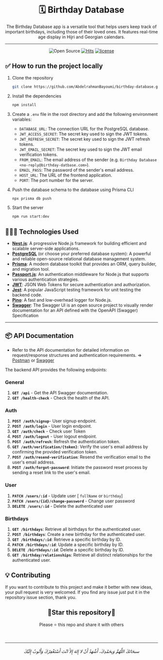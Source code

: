<h1 align=center>🗓️ Birthday Database</h1>

<p align=center>
The Birthday Database app is a versatile tool that helps users keep track of important birthdays, including those of their loved ones. It features real-time age display in Hijri and Georgian calendars.  
</p>

---


<div align=center>
       

![Open Source](https://img.shields.io/badge/Open%20Source-%E2%9D%A4-red?style=flat) [![Hits](https://hits.seeyoufarm.com/api/count/incr/badge.svg?url=https%3A%2F%2Fgithub.com%2FAbdelrahmanBayoumi%2Fbirthday-database&count_bg=%2379C83D&title_bg=%23555555&icon=&icon_color=%23E7E7E7&title=Visitors+%5Btoday%2Fall+time%5D&edge_flat=false)](https://hits.seeyoufarm.com) [![license](https://img.shields.io/github/license/AbdelrahmanBayoumi/birthday-database)](https://github.com/AbdelrahmanBayoumi/birthday-database/blob/main/LICENSE)


</div>

## ✅ How to run the project locally
1. Clone the repository

    ```bash
    git clone https://github.com/AbdelrahmanBayoumi/birthday-database.git
    ```

2. Install the dependencies
    
    ```bash
    npm install
    ```
3. Create a `.env` file in the root directory and add the following environment variables:
    - `DATABASE_URL`: The connection URL for the PostgreSQL database.
    - `JWT_ACCESS_SECRET`: The secret key used to sign the JWT tokens.
    - `JWT_REFRESH_SECRET`: The secret key used to sign the JWT refresh tokens.
    - `JWT_EMAIL_SECRET`: The secret key used to sign the JWT email verification tokens.
    - `FROM_EMAIL`: The email address of the sender (e.g. `Birthday Database <no-reply@birthday-datbase.com>`).
    - `EMAIL_PASS`: The password of the sender's email address.
    - `HOST_URL`: The URL of the frontend application.
    - `PORT`: The port number for the server.
5. Push the database schema to the database using Prisma CLI
    ```bash
    npx prisma db push
    ```
6. Start the server
    ```bash
    npm run start:dev
    ```




## 👨🏻‍💻 Technologies Used

- **[Nest.js](https://nestjs.com/)**: A progressive Node.js framework for building efficient and scalable server-side applications.
- **[PostgreSQL](https://www.postgresql.org/)** (or choose your preferred database system): A powerful and reliable open-source relational database management system.
- **[Prisma](https://www.prisma.io/)**: A modern database toolkit that provides an ORM, query builder, and migration tool.
- **[Passport.js](http://www.passportjs.org/)**: An authentication middleware for Node.js that supports various authentication strategies.
- **[JWT](https://jwt.io/)**: JSON Web Tokens for secure authentication and authorization.
- **[Jest](https://jestjs.io/)**: A popular JavaScript testing framework for unit testing the backend code.
- **[Pino](https://github.com/pinojs/pino)**: A fast and low-overhead logger for Node.js.
- **[Swagger](https://docs.nestjs.com/openapi/introduction)**: The Swagger UI is an open source project to visually render documentation for 
an API defined with the OpenAPI (Swagger) Specification


---

## 📦 API Documentation

- Refer to the API documentation for detailed information on request/response structures and authentication requirements. ⇒ [Postman](https://documenter.getpostman.com/view/19740088/2s93z5A5NX) or [Swagger](https://birthday-database.azurewebsites.net/api)

The backend API provides the following endpoints:

### General
1. **`GET /api`** - Get the API Swagger documentation.
2. **`GET /health-check`** - Check the health of the API.

### Auth

1. **`POST /auth/signup`**- User signup endpoint.
2. **`POST /auth/login`** - User login endpoint.
3. **`GET /auth/check`** - Check user Token
4. **`POST /auth/logout`** - User logout endpoint.
5. **`POST /auth/refresh`**: Refresh the authentication token.
6. **`GET /auth/verification/{token}`**: Verify the user's email address by confirming the provided verification token.
7. **`POST /auth/resend-verification`**: Resend the verification email to the user's email address.
8. **`POST /auth/forgot-password`**: Initiate the password reset process by sending a reset link to the user's email.

### User

1. **`PATCH /users/:id`** - Update user [ `fullName` or `birthday`]
2. **`PATCH /users/{id}/change-password`** - Change user password
2. **`DELETE /users/:id`** - Delete the authenticated user

### Birthdays

1. **`GET /birthdays`**: Retrieve all birthdays for the authenticated user.
2. **`POST /birthdays`**: Create a new birthday for the authenticated user.
3. **`GET /birthdays/:id`**: Retrieve a specific birthday by ID.
4. **`PATCH /birthdays/:id`**: Update a specific birthday by ID.
5. **`DELETE /birthdays/:id`**: Delete a specific birthday by ID.
6. **`GET /birthday/relationships`**: Retrieve all distinct relationships for the authenticated user.

## 💡 Contributing 
If you want to contribute to this project and make it better with new ideas, your pull request is very welcomed.
If you find any issue just put it in the repository issue section, thank you.


<div align=center>

<h2>🌟Star this repository🌟</h2>

Please ⭐️ this repo and share it with others
       
       
</div>
<br>

-----------

<h6 align="center">سبحَانَكَ اللَّهُمَّ وَبِحَمْدِكَ، أَشْهَدُ أَنْ لا إِلهَ إِلأَ انْتَ أَسْتَغْفِرُكَ وَأَتْوبُ إِلَيْكَ</h6>
